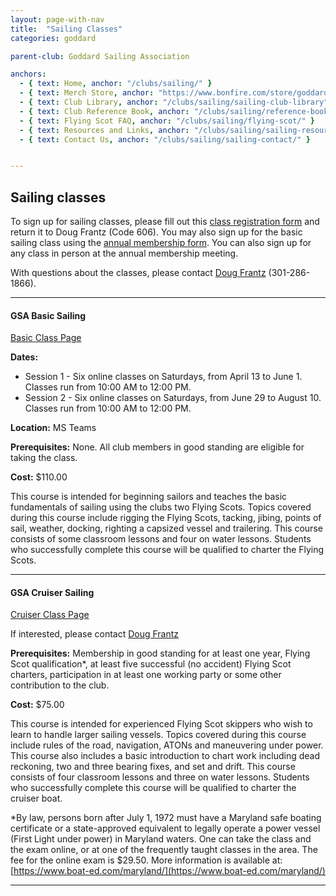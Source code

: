 ```yaml
---
layout: page-with-nav
title:  "Sailing Classes"
categories: goddard

parent-club: Goddard Sailing Association

anchors:
  - { text: Home, anchor: "/clubs/sailing/" }
  - { text: Merch Store, anchor: "https://www.bonfire.com/store/goddard-sailing-association-store/"}
  - { text: Club Library, anchor: "/clubs/sailing/sailing-club-library" }
  - { text: Club Reference Book, anchor: "/clubs/sailing/reference-book/" }
  - { text: Flying Scot FAQ, anchor: "/clubs/sailing/flying-scot/" }
  - { text: Resources and Links, anchor: "/clubs/sailing/sailing-resources/" }
  - { text: Contact Us, anchor: "/clubs/sailing/sailing-contact/" }


---
```


<a name="index"></a>
## Sailing classes

To sign up for sailing classes, please fill out this [class registration form](https://drive.google.com/file/d/12fNkL5QIITfroXiCxfxiCZerqa1cRHPF/view?usp=drive_link) and return it to Doug Frantz (Code 606). You may also sign up for the basic sailing class using the [annual membership form](https://drive.google.com/file/d/1pyd8c_TncywCtJjM1euR4QSm5aWgV2gl/view?usp=drive_link). You can also sign up for any class in person at the annual membership meeting.

With questions about the classes, please contact [Doug Frantz](mailto:douglas.e.frantz@nasa.gov) (301-286-1866).


---
<a name="BasicClass"></a>

#### GSA Basic Sailing

[Basic Class Page](/clubs/sailing/sailing-basic-class)

**Dates:**
- Session 1 - Six online classes on Saturdays, from April 13 to June 1. Classes run from 10:00 AM to 12:00 PM.
- Session 2 - Six online classes on Saturdays, from June 29 to August 10. Classes run from 10:00 AM to 12:00 PM.

**Location:** MS Teams

**Prerequisites:** None. All club members in good standing are eligible for taking the class.

**Cost:** $110.00

This course is intended for beginning sailors and teaches the basic fundamentals of sailing using the clubs two Flying Scots. Topics covered during this course include rigging the Flying Scots, tacking, jibing, points of sail, weather, docking, righting a capsized vessel and trailering. This course consists of some classroom lessons and four on water lessons. Students who successfully complete this course will be qualified to charter the Flying Scots.

---

<a name="CruiserClass"></a>
#### GSA Cruiser Sailing

[Cruiser Class Page](/clubs/sailing/sailing-cruiser-class)

If interested, please contact [Doug Frantz](mailto:douglas.e.frantz@nasa.gov)

**Prerequisites:** Membership in good standing for at least one year, Flying Scot qualification*, at least five successful (no accident) Flying Scot charters, participation in at least one working party or some other contribution to the club.

**Cost:** $75.00

This course is intended for experienced Flying Scot skippers who wish to learn to handle larger sailing vessels. Topics covered during this course include rules of the road, navigation, ATONs and maneuvering under power. This course also includes a basic introduction to chart work including dead reckoning, two and three bearing fixes, and set and drift. This course consists of four classroom lessons and three on water lessons. Students who successfully complete this course will be qualified to charter the cruiser boat.

*By law, persons born after July 1, 1972 must have a Maryland safe boating certificate or a state-approved equivalent to legally operate a power vessel (First Light under power) in Maryland waters. One can take the class and the exam online, or at one of the frequently taught classes in the area. The fee for the online exam is $29.50. More information is available at: [https://www.boat-ed.com/maryland/](https://www.boat-ed.com/maryland/)

---